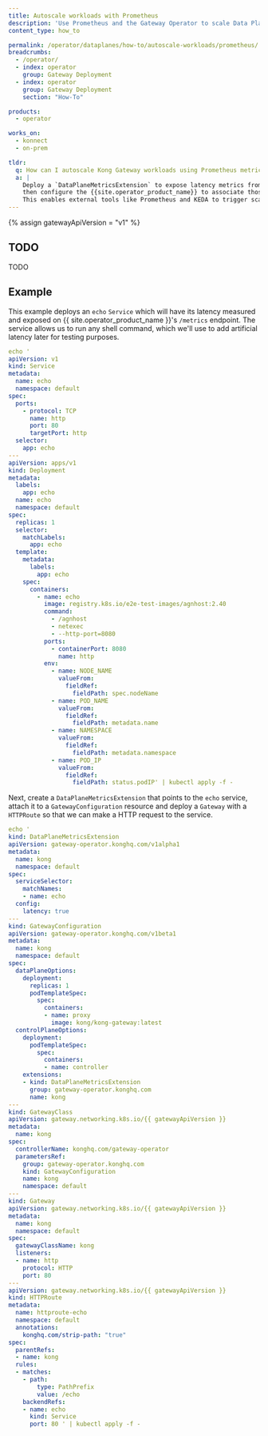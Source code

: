 ```yaml
---
title: Autoscale workloads with Prometheus
description: 'Use Prometheus and the Gateway Operator to scale Data Plane workloads based on latency or other metrics exposed through the `/metrics` endpoint.'
content_type: how_to

permalink: /operator/dataplanes/how-to/autoscale-workloads/prometheus/
breadcrumbs:
  - /operator/
  - index: operator
    group: Gateway Deployment
  - index: operator
    group: Gateway Deployment
    section: "How-To"

products:
  - operator

works_on:
  - konnect
  - on-prem

tldr:
  q: How can I autoscale Kong Gateway workloads using Prometheus metrics?
  a: |
    Deploy a `DataPlaneMetricsExtension` to expose latency metrics from a Service,
    then configure the {{site.operator_product_name}} to associate those metrics with the Data Plane.
    This enables external tools like Prometheus and KEDA to trigger scaling decisions.
---
```


{% assign gatewayApiVersion = "v1" %}

## TODO

TODO

## Example

This example deploys an `echo` `Service` which will have its latency measured and exposed on {{ site.operator_product_name }}'s `/metrics` endpoint. The service allows us to run any shell command, which we'll use to add artificial latency later for testing purposes.

```yaml
echo '
apiVersion: v1
kind: Service
metadata:
  name: echo
  namespace: default
spec:
  ports:
    - protocol: TCP
      name: http
      port: 80
      targetPort: http
  selector:
    app: echo
---
apiVersion: apps/v1
kind: Deployment
metadata:
  labels:
    app: echo
  name: echo
  namespace: default
spec:
  replicas: 1
  selector:
    matchLabels:
      app: echo
  template:
    metadata:
      labels:
        app: echo
    spec:
      containers:
        - name: echo
          image: registry.k8s.io/e2e-test-images/agnhost:2.40
          command:
            - /agnhost
            - netexec
            - --http-port=8080
          ports:
            - containerPort: 8080
              name: http
          env:
            - name: NODE_NAME
              valueFrom:
                fieldRef:
                  fieldPath: spec.nodeName
            - name: POD_NAME
              valueFrom:
                fieldRef:
                  fieldPath: metadata.name
            - name: NAMESPACE
              valueFrom:
                fieldRef:
                  fieldPath: metadata.namespace
            - name: POD_IP
              valueFrom:
                fieldRef:
                  fieldPath: status.podIP' | kubectl apply -f -
```

Next, create a `DataPlaneMetricsExtension` that points to the `echo` service, attach it to a `GatewayConfiguration` resource and deploy a `Gateway` with a `HTTPRoute` so that we can make a HTTP request to the service.

```yaml
echo '
kind: DataPlaneMetricsExtension
apiVersion: gateway-operator.konghq.com/v1alpha1
metadata:
  name: kong
  namespace: default
spec:
  serviceSelector:
    matchNames:
    - name: echo
  config:
    latency: true
---
kind: GatewayConfiguration
apiVersion: gateway-operator.konghq.com/v1beta1
metadata:
  name: kong
  namespace: default
spec:
  dataPlaneOptions:
    deployment:
      replicas: 1
      podTemplateSpec:
        spec:
          containers:
          - name: proxy
            image: kong/kong-gateway:latest
  controlPlaneOptions:
    deployment:
      podTemplateSpec:
        spec:
          containers:
          - name: controller
    extensions:
    - kind: DataPlaneMetricsExtension
      group: gateway-operator.konghq.com
      name: kong
---
kind: GatewayClass
apiVersion: gateway.networking.k8s.io/{{ gatewayApiVersion }}
metadata:
  name: kong
spec:
  controllerName: konghq.com/gateway-operator
  parametersRef:
    group: gateway-operator.konghq.com
    kind: GatewayConfiguration
    name: kong
    namespace: default
---
kind: Gateway
apiVersion: gateway.networking.k8s.io/{{ gatewayApiVersion }}
metadata:
  name: kong
  namespace: default
spec:
  gatewayClassName: kong
  listeners:
  - name: http
    protocol: HTTP
    port: 80
---
apiVersion: gateway.networking.k8s.io/{{ gatewayApiVersion }}
kind: HTTPRoute
metadata:
  name: httproute-echo
  namespace: default
  annotations:
    konghq.com/strip-path: "true"
spec:
  parentRefs:
  - name: kong
  rules:
  - matches:
    - path:
        type: PathPrefix
        value: /echo
    backendRefs:
    - name: echo
      kind: Service
      port: 80 ' | kubectl apply -f -
```